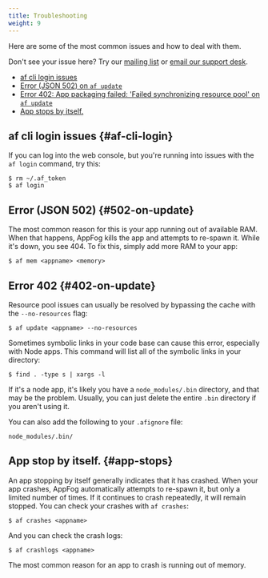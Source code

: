 ```yaml
---
title: Troubleshooting
weight: 9
---
```


Here are some of the most common issues and how to deal with them. 

Don't see your issue here? Try our [mailing list](https://groups.google.com/forum/#!forum/appfog-users) or [email our support desk](mailto:support@appfog.com).

* [af cli login issues](#af-cli-login)
* [Error (JSON 502) on `af update`](#502-on-update)
* [Error 402: App packaging failed: 'Failed synchronizing resource pool' on `af update`](#402-on-update)
* [App stops by itself.](#app-stops)

## af cli login issues {#af-cli-login}

If you can log into the web console, but you're running into issues with the `af login` command, try this: 

    $ rm ~/.af_token
    $ af login

## Error (JSON 502) {#502-on-update}

The most common reason for this is your app running out of available RAM. When that happens, AppFog kills the app and attempts to re-spawn it. While it's down, you see 404. To fix this, simply add more RAM to your app: 

    $ af mem <appname> <memory>

## Error 402 {#402-on-update}

Resource pool issues can usually be resolved by bypassing the cache with the `--no-resources` flag: 

    $ af update <appname> --no-resources

Sometimes symbolic links in your code base can cause this error, especially with Node apps. This command will list all of the symbolic links in your directory:

    $ find . -type s | xargs -l

If it's a node app, it's likely you have a `node_modules/.bin` directory, and that may be the problem. Usually, you can just delete the entire `.bin` directory if you aren't using it. 

You can also add the following to your `.afignore` file:

    node_modules/.bin/

## App stop by itself. {#app-stops}

An app stopping by itself generally indicates that it has crashed. When your app crashes, AppFog automatically attempts to re-spawn it, but only a limited number of times. If it continues to crash repeatedly, it will remain stopped. You can check your crashes with `af crashes`:
    
    $ af crashes <appname>

And you can check the crash logs:
    
    $ af crashlogs <appname>

The most common reason for an app to crash is running out of memory.
